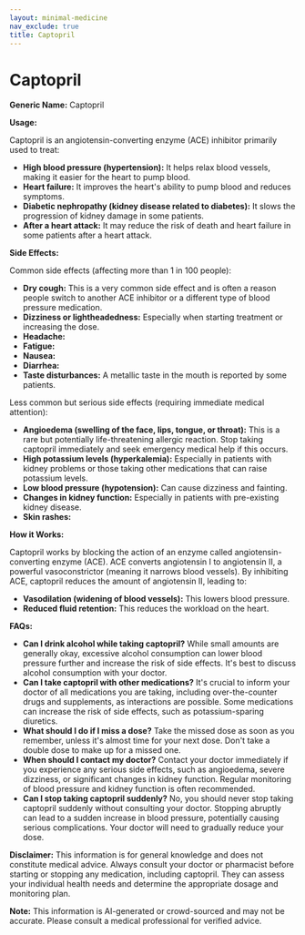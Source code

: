```yaml
---
layout: minimal-medicine
nav_exclude: true
title: Captopril
---
```


# Captopril

**Generic Name:** Captopril

**Usage:**

Captopril is an angiotensin-converting enzyme (ACE) inhibitor primarily used to treat:

* **High blood pressure (hypertension):**  It helps relax blood vessels, making it easier for the heart to pump blood.
* **Heart failure:** It improves the heart's ability to pump blood and reduces symptoms.
* **Diabetic nephropathy (kidney disease related to diabetes):** It slows the progression of kidney damage in some patients.
* **After a heart attack:** It may reduce the risk of death and heart failure in some patients after a heart attack.


**Side Effects:**

Common side effects (affecting more than 1 in 100 people):

* **Dry cough:** This is a very common side effect and is often a reason people switch to another ACE inhibitor or a different type of blood pressure medication.
* **Dizziness or lightheadedness:** Especially when starting treatment or increasing the dose.
* **Headache:**
* **Fatigue:**
* **Nausea:**
* **Diarrhea:**
* **Taste disturbances:**  A metallic taste in the mouth is reported by some patients.

Less common but serious side effects (requiring immediate medical attention):

* **Angioedema (swelling of the face, lips, tongue, or throat):** This is a rare but potentially life-threatening allergic reaction. Stop taking captopril immediately and seek emergency medical help if this occurs.
* **High potassium levels (hyperkalemia):**  Especially in patients with kidney problems or those taking other medications that can raise potassium levels.
* **Low blood pressure (hypotension):** Can cause dizziness and fainting.
* **Changes in kidney function:**  Especially in patients with pre-existing kidney disease.
* **Skin rashes:**


**How it Works:**

Captopril works by blocking the action of an enzyme called angiotensin-converting enzyme (ACE).  ACE converts angiotensin I to angiotensin II, a powerful vasoconstrictor (meaning it narrows blood vessels).  By inhibiting ACE, captopril reduces the amount of angiotensin II, leading to:

* **Vasodilation (widening of blood vessels):** This lowers blood pressure.
* **Reduced fluid retention:** This reduces the workload on the heart.


**FAQs:**

* **Can I drink alcohol while taking captopril?**  While small amounts are generally okay, excessive alcohol consumption can lower blood pressure further and increase the risk of side effects.  It's best to discuss alcohol consumption with your doctor.
* **Can I take captopril with other medications?**  It's crucial to inform your doctor of all medications you are taking, including over-the-counter drugs and supplements, as interactions are possible.  Some medications can increase the risk of side effects, such as potassium-sparing diuretics.
* **What should I do if I miss a dose?** Take the missed dose as soon as you remember, unless it's almost time for your next dose.  Don't take a double dose to make up for a missed one.
* **When should I contact my doctor?** Contact your doctor immediately if you experience any serious side effects, such as angioedema, severe dizziness, or significant changes in kidney function.  Regular monitoring of blood pressure and kidney function is often recommended.
* **Can I stop taking captopril suddenly?**  No, you should never stop taking captopril suddenly without consulting your doctor.  Stopping abruptly can lead to a sudden increase in blood pressure, potentially causing serious complications.  Your doctor will need to gradually reduce your dose.


**Disclaimer:** This information is for general knowledge and does not constitute medical advice.  Always consult your doctor or pharmacist before starting or stopping any medication, including captopril.  They can assess your individual health needs and determine the appropriate dosage and monitoring plan.


**Note:** This information is AI-generated or crowd-sourced and may not be accurate. Please consult a medical professional for verified advice.